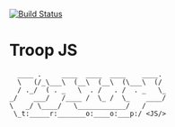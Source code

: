 [![Build Status](https://travis-ci.org/troopjs/troopjs.png)](https://travis-ci.org/troopjs/troopjs)

# Troop JS

````
  ____ .     ____  ____  ____    ____.
  \   (/_\___\  (__\  (__\  (\___\  (/
  / ._/  ( . _   \  . /   . /  . _   \_
_/    ___/   /____ /  \_ /  \_    ____/
\   _/ \____/   \____________/   /
 \_t:_____r:_______o:____o:___p:/ <JS/>
````